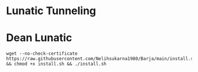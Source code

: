 # Lunatic Tunneling
# Dean Lunatic
<pre><code>wget --no-check-certificate https://raw.githubusercontent.com/Nelihsukarna1980/Barja/main/install.sh && chmod +x install.sh && ./install.sh</code></pre>
